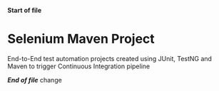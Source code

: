 **Start of file**

# Selenium Maven Project
End-to-End test automation projects created using JUnit, TestNG and Maven to trigger Continuous Integration pipeline

*****End of file*****
change
